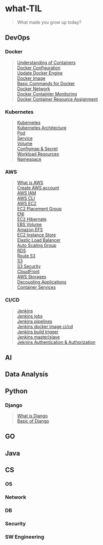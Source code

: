 # what-TIL
> What made you grow up today?
## DevOps
### Docker
> [Understanding of Containers](/DevOps/Docker/understanding_of_containers.md)      
[Docker Configuration](/DevOps/Docker/configuration_Docker.md)      
[Update Docker Engine](/DevOps/Docker/update_docker_engine.md)      
[Docker Image](/DevOps/Docker/manage_docker_image.md)   
[Basic Commands for Docker](/DevOps/Docker/basic_commands_for_docker.md)    
[Docker Network](/DevOps/Docker/docker_network.md)      
[Docker Containter Monitoring](/DevOps/Docker/container_monitoring.md)     
[Docker Container Resource Assignment](/DevOps/Docker/control_resource_of_container.md)      

### Kubernetes
> [Kubernetes](/DevOps/Kubernetes/Kubernetes.md)      
[Kubernetes Architecture](/DevOps/Kubernetes/Kubernetes_architrecture.md)      
[Pod](/DevOps/Kubernetes/Pod.md)    
[Service](/DevOps/Kubernetes/Service.md)        
[Volume](/DevOps/Kubernetes/Volume.md)      
[Configmap & Secret](/DevOps/Kubernetes/Configmap_secret.md)        
[Workload Resources](/DevOps/Kubernetes/Workload_resources.md)      
[Namespace](/DevOps/Kubernetes/Namespace.md)        

### AWS
> [What is AWS](/DevOps/AWS/What_is_AWS.md)     
[Create AWS account](/DevOps/AWS/Create_AWS_account.md)     
[AWS IAM](/DevOps/AWS/IAM.md)    
[AWS CLI](/DevOps/AWS/AWS_CLI.md)    
[AWS EC2](/DevOps/AWS/EC2.md)    
[EC2 Placement Group](./DevOps/AWS/EC2_placement_group.md)    
[ENI](/DevOps/AWS/ENI.md)     
[EC2 Hibernate](/DevOps/AWS/EC2_hibernate.md)      
[EBS Volume](/DevOps/AWS/EBS_volume.md)      
[Amazon EFS](/DevOps/AWS/Amazon_EFS.md)      
[EC2 Instance Store](/DevOps/AWS/EC2_instance_store.md)     
[Elastic Load Balancer](/DevOps/AWS/ELB.md)       
[Auto Scaling Group](/DevOps/AWS/ASG.md)        
[RDS](/DevOps/AWS/RDS.md)       
[Route 53](/DevOps/AWS/Amazon_Route53.md)       
[S3](/DevOps/AWS/Amazon_S3.md)      
[S3 Security](/DevOps/AWS/Amazon_S3_Security.md)        
[CloudFront](/DevOps/AWS/Amazon_CloudFront.md)      
[AWS Storages](/DevOps/AWS/AWS_Storages.md)     
[Decoupling Applications](/DevOps/AWS/Decoupling_Application.md)        
[Container Services](/DevOps/AWS/Container_Services.md)     

### CI/CD
> [Jenkins](/DevOps/CICD/Jenkins.md)     
[Jenkins jobs](/DevOps/CICD/Jenkins_jobs.md)     
[Jenkins pipelines](/DevOps/CICD/Jenkins_pipelines.md)   
[Jenkins docker image ci/cd](/DevOps/CICD/Jenkins_docker_cicd.md)        
[Jenkins build trigger](/DevOps/CICD/Jenkins_build_trigger.md)       
[Jenkins master/slave](/DevOps/CICD/Jenkins_master_slave.md)     
[Jeknins Authentication & Authorization](/DevOps/CICD/Jenkins_authentication_authorization.md)       

## AI

## Data Analysis

## Python
### Django
> [What is Django](/Python/Django/What_is_Django.md)        
[Basic of Django](/Python/Django/Basic_of_Django.md)        


## GO

## Java

## CS
### OS
### Network
### DB
### Security
### SW Engineering
### 